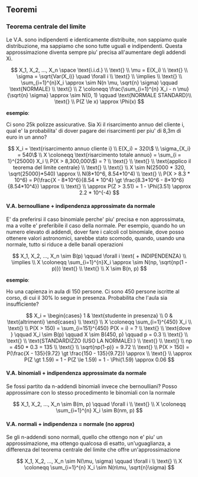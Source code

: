 ## Teoremi

### Teorema centrale del limite

Le V.A. sono indipendenti e identicamente distribuite, non sappiamo quale distribuzione, ma sappiamo che sono tutte uguali e indipendenti. Questa approssimazione diventa sempre piu' precisa all'aumentare degli addendi Xi.

$$
X_1, X_2, ..., X_n \space \text{i.i.d.} \\
\text{} \\
\mu = E(X_i) \\
\text{} \\
\sigma = \sqrt{Var(X_i)} \quad \forall i \\
\text{} \\
\implies \\
\text{} \\
\sum_{i=1}^{n}X_i \approx \sim N(n \mu, \sqrt{n} \sigma) \qquad \text{NORMALE} \\
\text{} \\
Z \coloneqq \frac{\sum_{i=1}^{n} X_i - n \mu}{\sqrt{n} \sigma} \approx \sim N(0, 1) \qquad \text{NORMALE STANDARD}\\
\text{} \\
P(Z \le x) \approx \Phi(x)
$$

**esempio**:

Ci sono 25k polizze assicurative. Sia Xi il risarcimento annuo del cliente i, qual e' la probabilita' di dover pagare dei risarcimenti per piu' di 8,3m di euro in un anno?

$$
X_i = \text{risarcimento annuo cliente i} \\
E(X_i) = 320\$ \\
\sigma_{X_i} = 540\$ \\
X \coloneqq \text{risarcimento totale annuo} = \sum_{i = 1}^{25000} X_i \\
P(X > 8,300,000\$) = ? \\
\text{} \\
\text{} \\
\text{applico il teorema del limite centrale} \\
\text{} \\
\text{} \\
X \sim N(25000 * 320, \sqrt{25000}*540) \approx \\
N(8*10^6, 8.54*10^4) \\
\text{} \\
P(X > 8.3 * 10^6) = P(\frac{X - 8*10^6}{8.54 * 10^4} \gt \frac{8.3*10^6 - 8*10^6}{8.54*10^4}) \approx \\
\text{} \\
\approx P(Z > 3.51) = 1 - \Phi(3.51) \approx 2.2 * 10^{-4}
$$

#### V.A. bernoulliane + indipendenza approssimate da normale

E' da preferirsi il caso binomiale perche' piu' precisa e non approssimata, ma a volte e' preferibile il caso della normale. Per esempio, quando ho un numero elevato di addendi, dover fare i calcoli col binomiale, dove posso ottenere valori astronomici, sarebbe stato scomodo, quando, usando una normale, tutto si riduce a delle banali operazioni

$$
X_1, X_2, ..., X_n \sim B(p) \qquad \forall i \text{ + INDIPENDENZA} \\
\implies \\
X \coloneqq \sum_{i=1}^{n}X_i \approx \sim N(np, \sqrt{np(1 - p)})
\text{} \\
\text{} \\
X \sim B(n, p)
$$

**esempio**:

Ho una capienza in aula di 150 persone. Ci sono 450 persone iscritte al corso, di cui il 30% lo segue in presenza. Probabilita che l'aula sia insufficiente?

$$
X_i = \begin{cases}
1 & \text{studente in presenza} \\
0 & \text{altrimenti}
\end{cases} \\
\text{} \\
X \coloneqq \sum_{i=1}^{450} X_i \\
\text{} \\
P(X > 150) = \sum_{i=151}^{450} P(X = i) = ? \\
\text{} \\
\text{dove } \qquad X_i \sim B(p) \qquad X \sim B(450, p) \qquad p = 0.3 \\
\text{} \\
\text{} \\
\text{STANDARDIZZO (USO LA NORMALE):} \\
\text{} \\
\text{} \\
np = 450 * 0.3 = 135 \\
\text{} \\
\sqrt{np(1-p)} = 9.72 \\
\text{} \\
P(X > 150) = P(\frac{X - 135}{9.72} \gt \frac{150 - 135}{9.72}) \approx \\
\text{} \\
\approx P(Z \gt 1.59) = 1 - P(Z \le 1.59) = 1 - \Phi(1.59) \approx 0.06
$$

#### V.A. binomiali + indipendenza approssimate da normale

Se fossi partito da n-addendi binomiali invece che bernoulliani? Posso approssimare con lo stesso procedimento le binomiali con la normale

$$
X_1, X_2, ..., X_n \sim B(m, p) \qquad \forall i \\
\text{} \\
X \coloneqq \sum_{i=1}^{n} X_i \sim B(nm, p)
$$

#### V.A. normali + indipendenza =  normale (no approx)

Se gli n-addendi sono normali, quello che ottengo non e' piu' un approssimazione, ma ottengo qualcosa di esatto, un'uguaglianza, a differenza del teorema centrale del limite che offre un'approssimazione

$$
X_1, X_2, ..., X_n \sim N(\mu, \sigma) \qquad \forall i \\
\text{} \\
X \coloneqq \sum_{i=1}^{n} X_i \sim N(n\mu, \sqrt{n}\sigma)
$$
